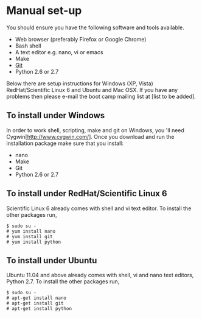 # Manual set-up

You should ensure you have the following software and tools available. 

* Web browser (preferably Firefox or Google Chrome)
* Bash shell
* A text editor e.g. nano, vi or emacs
* Make
* [Git](http://git-scm.com/)
* Python 2.6 or 2.7

Below there are setup instructions for Windows (XP, Vista) RedHat/Scientific Linux 6 and Ubuntu and Mac OSX.
If you have any problems then please e-mail the boot camp mailing list at [list to be added].

## To install under Windows 

In order to work shell, scripting, make and git on Windows, you 'll need Cygwin[http://www.cygwin.com/].
Once you download and run the installation package make sure that you install:
* nano
* Make
* Git
* Python 2.6 or 2.7



## To install under RedHat/Scientific Linux 6

Scientific Linux 6 already comes with shell and vi text editor. To install the other packages run,

    $ sudo su -
    # yum install nano
    # yum install git
    # yum install python
    
## To install under Ubuntu

Ubuntu 11.04 and above already comes with shell, vi and nano text editors, Python 2.7. To install the other packages run,

    $ sudo su -
    # apt-get install nano
    # apt-get install git
    # apt-get install python
   
